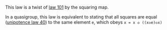This law is a twist of [law 101](https://teorth.github.io/equational_theories/implications/?101) by the squaring map.

In a quasigroup, this law is equivalent to stating that all squares are equal ([unipotence law 40](https://teorth.github.io/equational_theories/implications/?40)) to the same element `e`, which obeys `x = x ◇ ((x◇e)◇x)`
